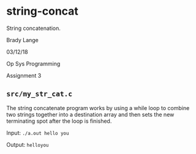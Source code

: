 # string-concat
String concatenation.

Brady Lange

03/12/18

Op Sys Programming

Assignment 3

## `src/my_str_cat.c`
The string concatenate program works by using a while loop to combine two strings together into a destination array and then
sets the new terminating spot after the loop is finished.

Input:
    `./a.out hello you`

Output:
    `helloyou`